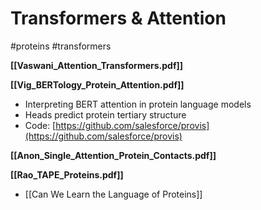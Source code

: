 # Transformers & Attention
#proteins #transformers

**[[Vaswani_Attention_Transformers.pdf]]** 

**[[Vig_BERTology_Protein_Attention.pdf]]**
-  Interpreting BERT attention in protein language models
- Heads predict protein tertiary structure
- Code: [https://github.com/salesforce/provis](https://github.com/salesforce/provis)

**[[Anon_Single_Attention_Protein_Contacts.pdf]]**

**[[Rao_TAPE_Proteins.pdf]]**
 - [[Can We Learn the Language of Proteins]] 